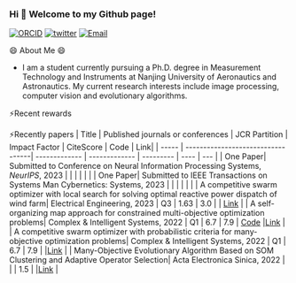### Hi 👋 Welcome to my Github page!
[![ORCID](https://img.shields.io/badge/ORCID-41CD52?logo=ORCID&logoColor=fff&style=flat)](https://orcid.org/0000-0003-0530-1163)
[![twitter](https://img.shields.io/badge/twitter-1888B2?&logo=twitter&logoColor=white)](mailto:hechao92918@163.com)
[![Email](https://img.shields.io/badge/Email-41CD52?&logo=Gmail&logoColor=white)](mailto:hechao92918@163.com)

😄 About Me 😄
- I am a student currently pursuing a Ph.D. degree in Measurement Technology and Instruments at Nanjing University of Aeronautics and Astronautics. My current research interests include image processing, computer vision and evolutionary algorithms.


⚡Recent rewards


⚡Recently papers
| Title | Published journals or conferences | JCR Partition | Impact Factor | CiteScore | Code | Link|
| ----- | ----------------------------------| ------------- | ------------- | --------- | ---- | --- |
| One Paper| Submitted to Conference on Neural Information Processing Systems, *NeurIPS*, 2023  |  |  |  |  | |
| One Paper| Submitted to IEEE Transactions on Systems Man Cybernetics: Systems, 2023  |  |  |  |  | |
| A competitive swarm optimizer with local search for solving optimal reactive power dispatch of wind farm| Electrical Engineering, 2023  | Q3 | 1.63 | 3.0 |  | [Link](https://link.springer.com/article/10.1007/s00202-023-01802-w) |
| A self-organizing map approach for constrained multi-objective optimization problems| Complex & Intelligent Systems, 2022 | Q1 | 6.7 | 7.9 |  [Code](https://github.com/hccccc92918/CMOSMA) |[Link](https://link.springer.com/article/10.1007/s40747-022-00761-2) |
| A competitive swarm optimizer with probabilistic criteria for many-objective optimization problems| Complex & Intelligent Systems, 2022 | Q1 | 6.7 | 7.9 | |[Link](https://link.springer.com/article/10.1007/s40747-022-00714-9) |
| Many-Objective Evolutionary Algorithm Based on SOM Clustering and Adaptive Operator Selection| Acta Electronica Sinica, 2022 |  |  | 1.5 |  |[Link](https://www.ejournal.org.cn/CN/10.12263/DZXB.20201438) |
<!-- ########################################## | Facial Expression Recognition Based on Genetic Programming Learning CCA Fusion| 2022 IEEE 5th International Conference on Pattern Recognition and Artificial Intelligence, 2022 |  |  |  | |[Link](https://ieeexplore.ieee.org/document/9904275) |########################################## -->
<!-- ##########################################| Pattern Analysis of Stimuli-Induced and Self-Induced Emotions Based on EEG| 2022 IEEE 5th International Conference on Pattern Recognition and Artificial Intelligence, 2022 |  |  |  | |[Link](https://ieeexplore.ieee.org/document/9904010) | ########################################## -->


 
